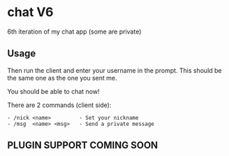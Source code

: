 # chat V6

 6th iteration of my chat app (some are private)

## Usage

Then run the client and enter your username in the prompt. This should be the same one as the one you sent me.

You should be able to chat now!

There are 2 commands (client side):

```syntax
- /nick <name>         - Set your nickname
- /msg  <name> <msg>   - Send a private message
```

## PLUGIN SUPPORT COMING SOON
